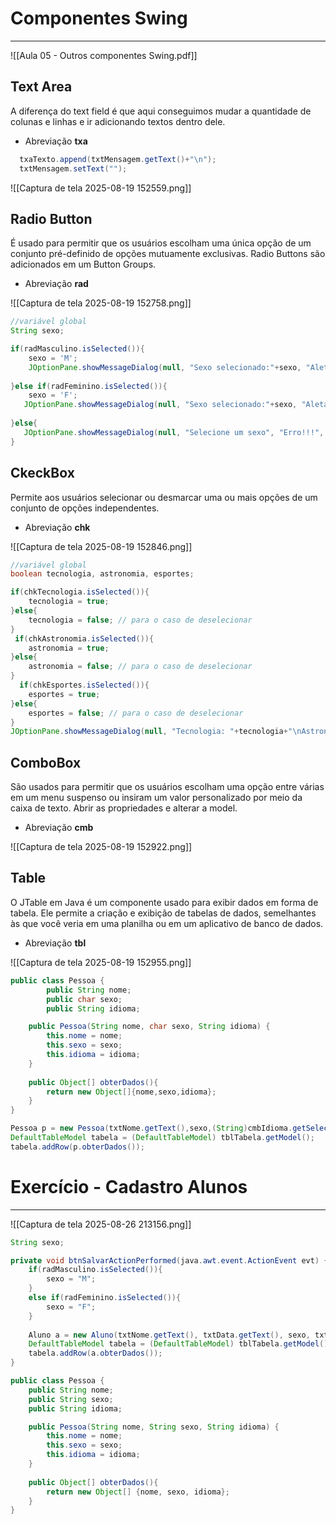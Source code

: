 # Componentes Swing
---
![[Aula 05 - Outros componentes Swing.pdf]]

## Text Area
A diferença do text field é que aqui conseguimos mudar a quantidade de colunas e linhas e ir adicionando textos dentro dele. 
- Abreviação **txa**

```java
  txaTexto.append(txtMensagem.getText()+"\n");
  txtMensagem.setText("");
```

![[Captura de tela 2025-08-19 152559.png]]
## Radio Button
É usado para permitir que os usuários escolham uma única opção de um conjunto pré-definido de opções mutuamente exclusivas. Radio Buttons são adicionados em um Button Groups.
- Abreviação **rad**

![[Captura de tela 2025-08-19 152758.png]]

```java
//variável global
String sexo;

if(radMasculino.isSelected()){
	sexo = 'M';
	JOptionPane.showMessageDialog(null, "Sexo selecionado:"+sexo, "Aleta!!!", JOptionPane.INFORMATION_MESSAGE);
	
}else if(radFeminino.isSelected()){
	sexo = 'F';
   JOptionPane.showMessageDialog(null, "Sexo selecionado:"+sexo, "Aleta!!!", JOptionPane.INFORMATION_MESSAGE);
   
}else{
   JOptionPane.showMessageDialog(null, "Selecione um sexo", "Erro!!!", JOptionPane.ERROR_MESSAGE);
}        
```
## CkeckBox
Permite aos usuários selecionar ou desmarcar uma ou mais opções de um conjunto de opções independentes.
- Abreviação **chk**

![[Captura de tela 2025-08-19 152846.png]]

```java
//variável global
boolean tecnologia, astronomia, esportes;

if(chkTecnologia.isSelected()){
	tecnologia = true;
}else{
	tecnologia = false; // para o caso de deselecionar
}
 if(chkAstronomia.isSelected()){
	astronomia = true;
}else{
	astronomia = false; // para o caso de deselecionar
}
  if(chkEsportes.isSelected()){
	esportes = true;
}else{
	esportes = false; // para o caso de deselecionar
}
JOptionPane.showMessageDialog(null, "Tecnologia: "+tecnologia+"\nAstronomia: "+astronomia+"\nEsportes: "+esportes,"Alerta!!" , JOptionPane.INFORMATION_MESSAGE);      
```
## ComboBox
São usados para permitir que os usuários escolham uma opção entre várias em um menu suspenso ou insiram um valor personalizado por meio da caixa de texto.
Abrir as propriedades e alterar a model.
- Abreviação **cmb**

![[Captura de tela 2025-08-19 152922.png]]
## Table
O JTable em Java é um componente usado para exibir dados em forma de tabela. Ele permite a criação e exibição de tabelas de dados, semelhantes às que você veria em uma planilha ou em um aplicativo de banco de dados.
- Abreviação **tbl**

![[Captura de tela 2025-08-19 152955.png]]

```java
public class Pessoa {
        public String nome;
        public char sexo;
        public String idioma;

    public Pessoa(String nome, char sexo, String idioma) {
        this.nome = nome;
        this.sexo = sexo;
        this.idioma = idioma;
    }
    
    public Object[] obterDados(){
        return new Object[]{nome,sexo,idioma};   
    }
}
```

```java
Pessoa p = new Pessoa(txtNome.getText(),sexo,(String)cmbIdioma.getSelectedItem());
DefaultTableModel tabela = (DefaultTableModel) tblTabela.getModel();
tabela.addRow(p.obterDados());
```
# Exercício - Cadastro Alunos
---
![[Captura de tela 2025-08-26 213156.png]]

```java
String sexo;

private void btnSalvarActionPerformed(java.awt.event.ActionEvent evt) {           
	if(radMasculino.isSelected()){
		sexo = "M";
	}
	else if(radFeminino.isSelected()){
		sexo = "F";
	}
	
	Aluno a = new Aluno(txtNome.getText(), txtData.getText(), sexo, txtMatricula.getText(), txtCurso.getText(), txtCPF.getText(), txtRua.getText(), txtNumero.getText(), txtBairro.getText(), txtCidade.getText(), txtCEP.getText(), (String) cmbEstado.getSelectedItem(), txtTelefone.getText());
	DefaultTableModel tabela = (DefaultTableModel) tblTabela.getModel();
	tabela.addRow(a.obterDados());
}
```

```java
public class Pessoa {
    public String nome;
    public String sexo;
    public String idioma;

    public Pessoa(String nome, String sexo, String idioma) {
        this.nome = nome;
        this.sexo = sexo;
        this.idioma = idioma;
    }
    
    public Object[] obterDados(){
        return new Object[] {nome, sexo, idioma};
    }
}
```